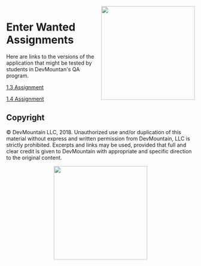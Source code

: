 <img src="https://devmounta.in/img/logowhiteblue.png" width="250" align="right">

# Enter Wanted Assignments

Here are links to the versions of the application that might be tested by students in DevMountan's QA program.

[1.3 Assignment](1.3_README.md)

[1.4 Assignment](1.4_README.md)

## Copyright

© DevMountain LLC, 2018. Unauthorized use and/or duplication of this material without express and written permission from DevMountain, LLC is strictly prohibited. Excerpts and links may be used, provided that full and clear credit is given to DevMountain with appropriate and specific direction to the original content.

<p align="center">
<img src="https://devmounta.in/img/logowhiteblue.png" width="250">
</p>